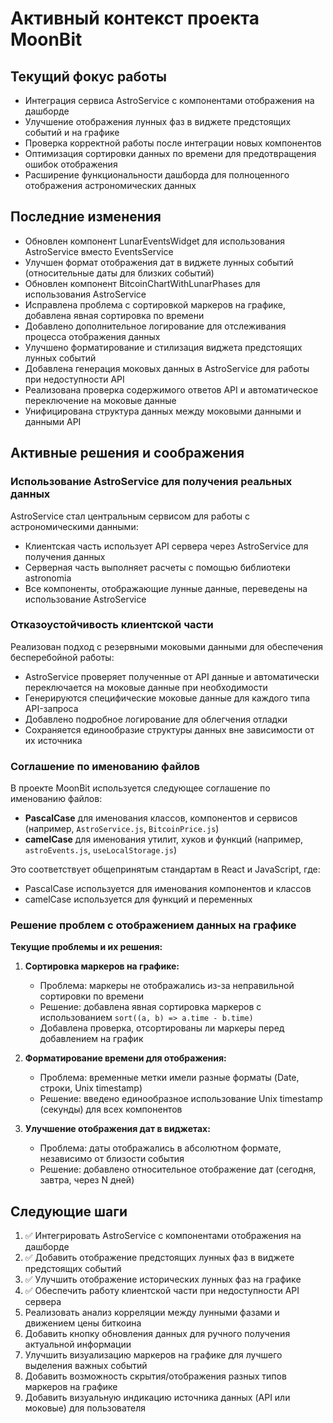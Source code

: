 # Активный контекст проекта MoonBit

## Текущий фокус работы

- Интеграция сервиса AstroService с компонентами отображения на дашборде
- Улучшение отображения лунных фаз в виджете предстоящих событий и на графике
- Проверка корректной работы после интеграции новых компонентов
- Оптимизация сортировки данных по времени для предотвращения ошибок отображения
- Расширение функциональности дашборда для полноценного отображения астрономических данных

## Последние изменения

- Обновлен компонент LunarEventsWidget для использования AstroService вместо EventsService
- Улучшен формат отображения дат в виджете лунных событий (относительные даты для близких событий)
- Обновлен компонент BitcoinChartWithLunarPhases для использования AstroService
- Исправлена проблема с сортировкой маркеров на графике, добавлена явная сортировка по времени
- Добавлено дополнительное логирование для отслеживания процесса отображения данных
- Улучшено форматирование и стилизация виджета предстоящих лунных событий
- Добавлена генерация моковых данных в AstroService для работы при недоступности API
- Реализована проверка содержимого ответов API и автоматическое переключение на моковые данные
- Унифицирована структура данных между моковыми данными и данными API

## Активные решения и соображения

### Использование AstroService для получения реальных данных

AstroService стал центральным сервисом для работы с астрономическими данными:
- Клиентская часть использует API сервера через AstroService для получения данных
- Серверная часть выполняет расчеты с помощью библиотеки astronomia
- Все компоненты, отображающие лунные данные, переведены на использование AstroService

### Отказоустойчивость клиентской части

Реализован подход с резервными моковыми данными для обеспечения бесперебойной работы:
- AstroService проверяет полученные от API данные и автоматически переключается на моковые данные при необходимости
- Генерируются специфические моковые данные для каждого типа API-запроса
- Добавлено подробное логирование для облегчения отладки
- Сохраняется единообразие структуры данных вне зависимости от их источника

### Соглашение по именованию файлов

В проекте MoonBit используется следующее соглашение по именованию файлов:

- **PascalCase** для именования классов, компонентов и сервисов (например, `AstroService.js`, `BitcoinPrice.js`)
- **camelCase** для именования утилит, хуков и функций (например, `astroEvents.js`, `useLocalStorage.js`)

Это соответствует общепринятым стандартам в React и JavaScript, где:
- PascalCase используется для именования компонентов и классов
- camelCase используется для функций и переменных

### Решение проблем с отображением данных на графике

**Текущие проблемы и их решения:**

1. **Сортировка маркеров на графике:**
   - Проблема: маркеры не отображались из-за неправильной сортировки по времени
   - Решение: добавлена явная сортировка маркеров с использованием `sort((a, b) => a.time - b.time)`
   - Добавлена проверка, отсортированы ли маркеры перед добавлением на график

2. **Форматирование времени для отображения:**
   - Проблема: временные метки имели разные форматы (Date, строки, Unix timestamp)
   - Решение: введено единообразное использование Unix timestamp (секунды) для всех компонентов

3. **Улучшение отображения дат в виджетах:**
   - Проблема: даты отображались в абсолютном формате, независимо от близости события
   - Решение: добавлено относительное отображение дат (сегодня, завтра, через N дней)

## Следующие шаги

1. ✅ Интегрировать AstroService с компонентами отображения на дашборде
2. ✅ Добавить отображение предстоящих лунных фаз в виджете предстоящих событий
3. ✅ Улучшить отображение исторических лунных фаз на графике
4. ✅ Обеспечить работу клиентской части при недоступности API сервера
5. Реализовать анализ корреляции между лунными фазами и движением цены биткоина
6. Добавить кнопку обновления данных для ручного получения актуальной информации
7. Улучшить визуализацию маркеров на графике для лучшего выделения важных событий
8. Добавить возможность скрытия/отображения разных типов маркеров на графике
9. Добавить визуальную индикацию источника данных (API или моковые) для пользователя
